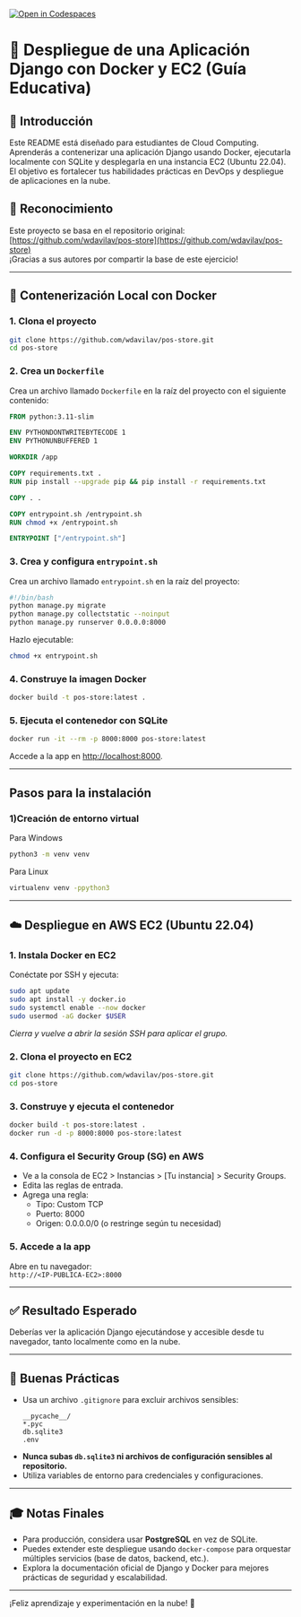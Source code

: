 [![Open in Codespaces](https://classroom.github.com/assets/launch-codespace-2972f46106e565e64193e422d61a12cf1da4916b45550586e14ef0a7c637dd04.svg)](https://classroom.github.com/open-in-codespaces?assignment_repo_id=19666495)
# 🐳 Despliegue de una Aplicación Django con Docker y EC2 (Guía Educativa)

## 📝 Introducción

Este README está diseñado para estudiantes de Cloud Computing. Aprenderás a contenerizar una aplicación Django usando Docker, ejecutarla localmente con SQLite y desplegarla en una instancia EC2 (Ubuntu 22.04). El objetivo es fortalecer tus habilidades prácticas en DevOps y despliegue de aplicaciones en la nube.

## 🔗 Reconocimiento

Este proyecto se basa en el repositorio original:  
[https://github.com/wdavilav/pos-store](https://github.com/wdavilav/pos-store)  
¡Gracias a sus autores por compartir la base de este ejercicio!

---

## 🐳 Contenerización Local con Docker

### 1. Clona el proyecto

```bash
git clone https://github.com/wdavilav/pos-store.git
cd pos-store
```

### 2. Crea un `Dockerfile`

Crea un archivo llamado `Dockerfile` en la raíz del proyecto con el siguiente contenido:

```dockerfile
FROM python:3.11-slim

ENV PYTHONDONTWRITEBYTECODE 1
ENV PYTHONUNBUFFERED 1

WORKDIR /app

COPY requirements.txt .
RUN pip install --upgrade pip && pip install -r requirements.txt

COPY . .

COPY entrypoint.sh /entrypoint.sh
RUN chmod +x /entrypoint.sh

ENTRYPOINT ["/entrypoint.sh"]
```

### 3. Crea y configura `entrypoint.sh`

Crea un archivo llamado `entrypoint.sh` en la raíz del proyecto:

```bash
#!/bin/bash
python manage.py migrate
python manage.py collectstatic --noinput
python manage.py runserver 0.0.0.0:8000
```

Hazlo ejecutable:

```bash
chmod +x entrypoint.sh
```

### 4. Construye la imagen Docker

```bash
docker build -t pos-store:latest .
```

### 5. Ejecuta el contenedor con SQLite

```bash
docker run -it --rm -p 8000:8000 pos-store:latest
```

Accede a la app en [http://localhost:8000](http://localhost:8000).

---

## Pasos para la instalación 
### 1)Creación de entorno virtual
Para Windows

```bash
python3 -m venv venv 
```
Para Linux
```bash
virtualenv venv -ppython3  
```

---
## ☁️ Despliegue en AWS EC2 (Ubuntu 22.04)

### 1. Instala Docker en EC2

Conéctate por SSH y ejecuta:

```bash
sudo apt update
sudo apt install -y docker.io
sudo systemctl enable --now docker
sudo usermod -aG docker $USER
```
*Cierra y vuelve a abrir la sesión SSH para aplicar el grupo.*

### 2. Clona el proyecto en EC2

```bash
git clone https://github.com/wdavilav/pos-store.git
cd pos-store
```

### 3. Construye y ejecuta el contenedor

```bash
docker build -t pos-store:latest .
docker run -d -p 8000:8000 pos-store:latest
```

### 4. Configura el Security Group (SG) en AWS

- Ve a la consola de EC2 > Instancias > [Tu instancia] > Security Groups.
- Edita las reglas de entrada.
- Agrega una regla:
    - Tipo: Custom TCP
    - Puerto: 8000
    - Origen: 0.0.0.0/0 (o restringe según tu necesidad)

### 5. Accede a la app

Abre en tu navegador:  
`http://<IP-PUBLICA-EC2>:8000`

---

## ✅ Resultado Esperado

Deberías ver la aplicación Django ejecutándose y accesible desde tu navegador, tanto localmente como en la nube.

---

## 🧼 Buenas Prácticas

- Usa un archivo `.gitignore` para excluir archivos sensibles:
    ```
    __pycache__/
    *.pyc
    db.sqlite3
    .env
    ```
- **Nunca subas `db.sqlite3` ni archivos de configuración sensibles al repositorio.**
- Utiliza variables de entorno para credenciales y configuraciones.

---

## 🎓 Notas Finales

- Para producción, considera usar **PostgreSQL** en vez de SQLite.
- Puedes extender este despliegue usando `docker-compose` para orquestar múltiples servicios (base de datos, backend, etc.).
- Explora la documentación oficial de Django y Docker para mejores prácticas de seguridad y escalabilidad.

---

¡Feliz aprendizaje y experimentación en la nube! 🚀